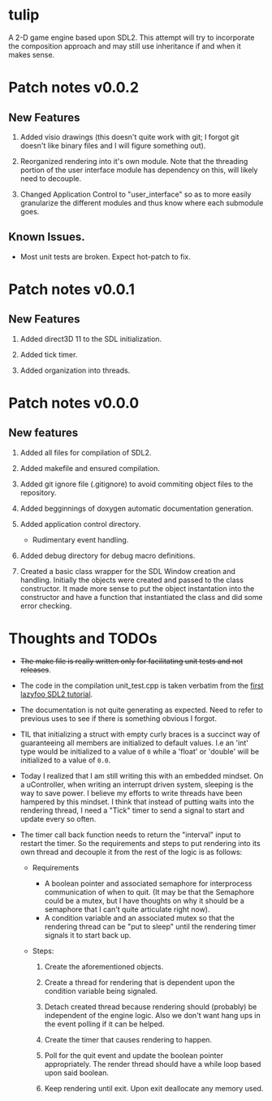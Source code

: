 # tulip
A 2-D game engine based upon SDL2. This attempt will try to incorporate the composition approach and may still use inheritance if and when it makes sense.

# Patch notes v0.0.2

## New Features
  1. Added visio drawings (this doesn't quite work with git; I forgot git doesn't like binary files and I will figure something out).

  2. Reorganized rendering into it's own module. Note that the threading portion of the user interface module has dependency on this, will likely need to decouple.

  3. Changed Application Control to "user_interface" so as to more easily granularize the different modules and thus know where each submodule goes.

## Known Issues.
  * Most unit tests are broken. Expect hot-patch to fix.

# Patch notes v0.0.1

## New Features
  1. Added direct3D 11 to the SDL initialization.

  2. Added tick timer.

  3. Added organization into threads.


# Patch notes v0.0.0

## New features
  1. Added all files for compilation of SDL2.

  2. Added makefile and ensured compilation.

  3. Added git ignore file (.gitignore) to avoid commiting object files to the repository.

  4. Added begginnings of doxygen automatic documentation generation.

  5. Added application control directory.
      * Rudimentary event handling.

  6. Added debug directory for debug macro definitions.

  7. Created a basic class wrapper for the SDL Window creation and handling. Initially the objects were created and passed to the class constructor. It made more sense to put the object instantation into the constructor and have a function that instantiated the class and did some error checking.

# Thoughts and TODOs
  * ~~The make file is really written only for facilitating unit tests and not releases~~.

  * The code in the compilation unit_test.cpp is taken verbatim from the [first lazyfoo SDL2 tutorial](https://lazyfoo.net/tutorials/SDL/01_hello_SDL/index.php).

  * The documentation is not quite generating as expected. Need to refer to previous uses to see if there is something obvious I forgot.

  * TIL that initializing a struct with empty curly braces is a succinct way of guaranteeing all members are initialized to default values. I.e an 'int' type would be initialized to a value of `0` while a 'float' or 'double' will be initialized to a value of `0.0`.

  * Today I realized that I am still writing this with an embedded mindset. On a uController, when writing an interrupt driven system, sleeping is the way to save power. I believe my efforts to write threads have been hampered by this mindset. I think that instead of putting waits into the rendering thread, I need a "Tick" timer to send a signal to start and update every so often.

  * The timer call back function needs to return the "interval" input to restart the timer. So the requirements and steps to put rendering into its own thread and decouple it from the rest of the logic is as follows:
    - Requirements
      * A boolean pointer and associated semaphore for interprocess communication of when to quit. (It may be that the Semaphore could be a mutex, but I have thoughts on why it should be a semaphore that I can't quite articulate right now).
      * A condition variable and an associated mutex so that the rendering thread can be "put to sleep" until the rendering timer signals it to start back up.

    - Steps:
      1. Create the aforementioned objects.

      2. Create a thread for rendering that is dependent upon the condition variable being signaled.

      3. Detach created thread because rendering should (probably) be independent of the engine logic. Also we don't want hang ups in the event polling if it can be helped.

      4. Create the timer that causes rendering to happen.

      5. Poll for the quit event and update the boolean pointer appropriately. The render thread should have a while loop based upon said boolean.

      6. Keep rendering until exit. Upon exit deallocate any memory used.
